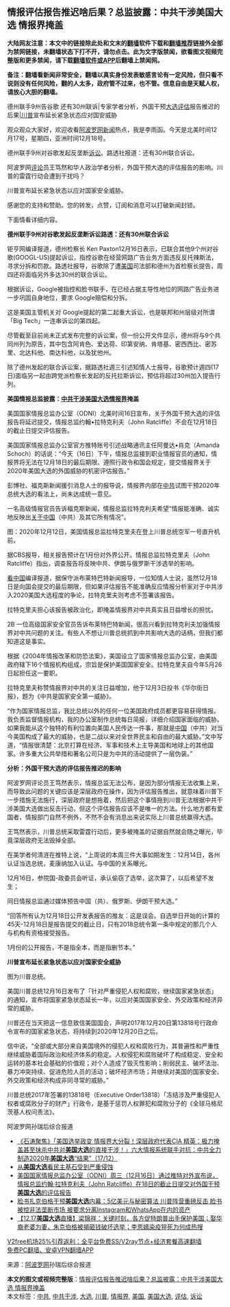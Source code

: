  <h2>情报评估报告推迟啥后果？总监披露：中共干涉美国大选 情报界掩盖</h2> <p class="notice"><b>大陆网友注意：本文中的链接除此处和文末的<a href="https://github.com/bannedbook/fanqiang" >翻墙</a>软件下载和<a href="https://github.com/killgcd/justmysocks/blob/master/README.md">翻墙推荐</a>链接外全部为禁网链接，未翻墙状态下打不开，请勿点击。此为文字版禁闻，欲看图文视频完整版和更多禁闻，请下载<a href="https://github.com/bannedbook/fanqiang">翻墙软件或APP</a>后翻墙上禁闻网。</p><p>备注：翻墙看新闻非常安全，翻墙以真实身份发表敏感言论有一定风险，但只看不说则没有任何风险，翻的人太多，政府管不过来，也不管。信息自由是天赋人权，请放心大胆的翻墙。</b></p>  <div class="entry"> <p id="summary">德州联手9州告谷歌 还有30州联诉|专家学者分析，外国干预<a href="https://www.bannedbook.org/bnews/tag/%e5%a4%a7%e9%80%89/" class="st_tag internal_tag" rel="tag" title="标签 大选 下的日志">大选</a><a href="https://www.bannedbook.org/bnews/tag/%E8%AF%84%E4%BC%B0/" class="st_tag internal_tag" rel="tag" title="标签 评估 下的日志">评估</a>报告推迟的后果|<a href="https://www.bannedbook.org/bnews/tag/%e5%b7%9d%e6%99%ae/" class="st_tag internal_tag" rel="tag" title="标签 川普 下的日志">川普</a>宣布延长紧急状态应对国安威胁</p> <p>观众观众大家好，欢迎收看<span class='wp_keywordlink_affiliate'><a href="https://www.aboluowang.com/" title="阿波罗网" target="_blank">阿波罗网</a></span><span class='wp_keywordlink_affiliate'><a href="https://www.bannedbook.org/" title="新闻">新闻</a></span>热点，我是李雨函。今天是北美时间12月17号，星期四，亚洲时间12月18号。</p> <p>德州联手9州对谷歌发起反垄断<a href="https://www.bannedbook.org/bnews/tag/%E8%AF%89%E8%AE%BC/" class="st_tag internal_tag" rel="tag" title="标签 诉讼 下的日志">诉讼</a>。路透社报道：还有30州联合诉讼。</p> <p>阿波罗网<span class='wp_keywordlink_affiliate'><a href="https://www.bannedbook.org/bnews/comments/" title="新闻评论" target="_blank">评论</a></span>员王笃然和华人政治学者分析，外国干预大选的评估报告的影响。川普的雷霆行动会遭到干扰吗？</p> <p>川普宣布延长紧急状态以应对国家安全威胁。</p> <p>感谢您的支持和赞助。您的转发，点赞，订阅和消息可以打破新闻封锁。</p> <p>下面情看详细内容。</p> <p><strong>德州联手9州对谷歌发起反垄断诉讼路透：还有30州联合诉讼</strong></p> <p>钜亨网编译报道，德州检察长 Ken Paxton12月16日表示，已联合其他9个州对谷歌(GOOGL-US)提起诉讼，指控谷歌在经营网路广告业务方面违反反托辣斯法，寻求分拆和罚款。路透社报导，谷歌除了遭<a href="https://www.bannedbook.org/bnews/tag/%e7%be%8e%e5%9b%bd/" class="st_tag internal_tag" rel="tag" title="标签 美国 下的日志">美国</a>司法部和德州为首检察长提告，周四还将面临另外多达30州的联合诉讼。</p> <p>根据诉讼，Google被指控和脸书联手，在已经占据主导性地位的网路广告业务进一步巩固自身地位，要求 Google赔偿和分拆。</p>  <p>这是美国主管机关对 Google提起的第二起重大诉讼，也是联邦和州层级对所谓「Big Tech」一连串诉讼的第四起。</p> <p>尽管截至目前尚未正式发布完整的诉讼案，但一份公开文件显示，德州将与9个共同州列为原告，其中包含阿肯色、爱达荷、印第安纳、肯塔基、密西西比、密苏里、北达科他、南达科他，以及犹他州。</p> <p>除了德州发起的联合诉讼案，据路透社週三引述知情人士报导，谷歌预计週四(17日)面临另一起由跨党派检察长发起的反托拉斯诉讼，预估将超过30州加入提告行列。</p> <p><strong>美国情报总监披露：<a href="https://www.bannedbook.org/bnews/tag/%E4%B8%AD%E5%85%B1%E5%B9%B2%E6%B6%89/" class="st_tag internal_tag" rel="tag" title="标签 中共干涉 下的日志">中共干涉</a><a href="https://www.bannedbook.org/bnews/tag/%e7%be%8e%e5%9b%bd%e5%a4%a7%e9%80%89/" class="st_tag internal_tag" rel="tag" title="标签 美国大选 下的日志">美国大选</a><a href="https://www.bannedbook.org/bnews/tag/%E6%83%85%E6%8A%A5%E7%95%8C/" class="st_tag internal_tag" rel="tag" title="标签 情报界 下的日志">情报界</a>掩盖</strong></p> <p>美国国家情报总监办公室（ODNI）北美时间16日宣布，关于外国干预大选的评估报告将延迟提交，情报总监约翰•拉特克利夫（John Ratcliffe）不会在12月18日的截止日提交评估报告。</p> <p>美国国家情报总监办公室官方推特账号引述战略通讯主任阿曼达•肖克（Amanda Schoch）的话说：“今天（16日）下午，情报总监接到职业情报官员的通知，情报界将无法在12月18日的最后期限、遵照行政令和国会规定，提交情报界关于2020年美国大选的外国威胁的机密评估报告。”</p> <p>彭博社、福克斯新闻援引消息人士的报导说，情报界内部在<a href="https://www.bannedbook.org/bnews/tag/%e4%b8%ad%e5%85%b1/" class="st_tag internal_tag" rel="tag" title="标签 中共 下的日志">中共</a>试图干预2020年总统大选的看法上，尚未达成统一意见。</p> <p>一名高级情报官员告诉福克斯新闻，情报总监拉特克利夫希望“情报能准确、诚实地反映出<span class='wp_keywordlink'><a href="https://www.bannedbook.org/forum2/topic19.html" title="关于中国的一百个常识" target="_blank">关于中国</a></span>（中共）及其它所有情况”。</p> <p>图：2020年12月12日，美国情报总监拉特克里夫在登上川普总统空军一号直升机前。</p> <p>据CBS报导，相关报告预计在1月份对外界公开。情报总监拉特克里夫（John Ratcliffe）指出，调查报告将反映中共、伊朗与俄罗斯干涉选举的影响。</p>  <p><span class='wp_keywordlink_affiliate'><a href="https://www.secretchina.com/" title="看中国" target="_blank">看中国</a></span>编译报道，据保守派布莱特巴特新闻报导，一位知情人士说，虽然12月18日是向国会提交的最后期限，但如果评估报告不能准确反应情报分析家对于中共涉入2020美国大选程度的争论，拉特克里夫则考虑不签署该报告。</p> <p>拉特克里夫担心该报告被政治化，即掩盖情报界对中共真实且日益增长的担忧。</p> <p>2B 一位高级国家安全官员告诉布莱特巴特新闻，很高兴看到拉特克利夫加强情报界对中共问题的关注。有些人不想让川普总统抓到中共影响大选的话柄，但我们都知道这是事实。</p> <p>根据《2004年情报改革和防恐法案》，美国设立了国家情报总监办公室，由美国政府辖下16个情报机构组成，宗旨是保护美国国家安全。拉特克里夫自今年5月26日起担任这一要职。</p> <p>拉特克里夫称赞情报界对中共的关注日益增加，他于12月3日投书《华尔街日报》，题为《中共是国家安全第一威胁》。</p> <p>“作为国家情报总监，我比总统以外的任何一位美国政府成员都更容易获得情报。我负责监督情报机构，我的办公室制作总统每日简报，详细介绍国家面临的威胁。如果我能从这个独特的有利位置向美国人民传达一件事，那就是<span class='wp_keywordlink_affiliate'><a href="https://www.bannedbook.org/" title="中国" target="_blank">中国</a></span>（中共）对当今美国构成了最大的威胁，也是二战以来对全世界民主和自由的最大威胁。”文中写道，“情报很清楚：北京打算在经济、军事和技术上主导美国和地球上的其他国家。许多重大公共举措和著名公司只是为中共的活动提供了一层伪装。”</p> <p><strong>分析：外国干预大选的评估报告推迟的影响</strong></p> <p>阿波罗网评论员王笃然表示，情报总监无法公布，是因为部分情报无法收集上来，而导致此问题的关键应该是深层政府在操作，因为评估报告推出，就意味着川普下一步措施无法施行，深层政府是想拖着，然后把这个事情拖到川普无法根据中共干涉美国大选做出反击行动，但这个评估报告应该不是唯一的方法。什么地方都有爱国者，情报部门自然不例外，不然不会有消息出来说实际上川普总统赢得大选。</p> <p>王笃然表示，川普总统采取雷霆行动后，更多被掩盖的证据自然就会随之曝光，毕竟深层政府无法毁掉全部。</p> <p>在美学者何清涟在推特上说，“上周说的本周三件大事如期发生：12月14日，各州认证当选总统，麦康纳加入认证。与中国的关系曝光。</p>  <p>12月16日，参院国-政委员会听证，承认偷窃了选举，这次算了，以后希望不发生；</p> <p>同日情报总监通过媒体预告中国（共）、俄罗斯、伊朗干预大选。”</p> <p>“回答所有认为12月18日公开发表报告的推友：这是误会。自选举日开始的计算的45天-12月18日是报告提交的截止日，只有2018总统令第一条中规定的那几个人与机构有资格接受报告。</p> <p>1月份的公开报告，不是指全本，而是指删节本。”</p> <p><strong>川普宣布延长紧急状态以应对国家安全威胁</strong></p> <p>图为川普总统。</p> <p>美国川普总统12月16日发布了「针对严重侵犯人权和腐败，继续国家紧急状态」的通知，宣布将国家紧急状态延长一年，以应对美国国家安全、外交政策和经济异常的威胁。</p> <p>川普还在当天把这一信息致信美国国会，声明2017年12月20日第13818号行政命令宣布的国家紧急状态，将持续到2020年12月20日之后。</p> <p>信中说，“全部或大部分来自美国境外的侵犯人权和腐败行为，其普遍性和严重性继续威胁着国际政治和经济体系的稳定。人权侵犯和腐败破坏了构成稳定、安全和运转的基本社会基础的价值观；对个人造成了毁灭性影响；削弱民主、破坏法治、暴力冲突持续、促进危险人员的活动；破坏经济市场；并继续对美国的国家安全、外交政策和经济构成非同寻常的威胁。”</p> <p>川普总统2017年签署的13818号（Executive Order13818）「冻结涉及严重侵犯人权者或腐败分子的财产」行政令，是基于惩罚人权罪犯和腐败分子的《全球马格尼茨基人权问责法》。</p>  <p>阿波罗网孙瑞后综合报道</p> <ul class='op-related-articles' title='相关阅读'> <li><a href='https://www.bannedbook.org/bnews/bannedvideo/20201218/1449982.html' target='_blank'>《石涛聚焦》「美国选举政变 情报界大分裂！深层政府代表CIA 精英：极力掩盖甚至抹杀中共对<b>美国大选</b>的直接干涉！」六大情报系统联手对抗：中共全力制造2020年<b>美国大选</b>“结果”（17/12）</a></li> <li><a href='https://www.bannedbook.org/bnews/ssgc/20201217/1449874.html' target='_blank'>从<b>美国大选</b>看民主基石受到严重侵蚀</a></li> <li><a href='https://www.bannedbook.org/bnews/bannedvideo/20201217/1449730.html' target='_blank'>美国国家情报总监办公室（ODNI）周三（12月16日）通过推特对外宣布说，情报总监约翰·拉特克利夫（John Ratcliffe）在18日的截止日提交对外国干预<b>美国大选</b>的评估报告</a></li> <li><a href='https://www.bannedbook.org/bnews/comments/20201217/1449723.html' target='_blank'>脸书扎克伯格干预<b>美国大选</b>内幕：5亿美元与秘密算法 川普阵营重磅反击 脸书被控非法垄断市场 被要求分离Instagram和WhatsApp在内的资产</a></li> <li><a href='https://www.bannedbook.org/bnews/bannedvideo/20201217/1449609.html' target='_blank'>【12.17<b>美国大选</b>直播】梁锦祥：关键时刻，各方促特朗普出手保护美国；娶华裔老婆为妻，朱克伯格被揭砸钱破坏选举；李思嫣染疫猝死为何成热搜</a></li> </ul> <p class="texttj"> <a href="https://www.bannedbook.org/forum23/topic22702.html" target="_blank">V2free机场25%引荐返利：全平台免费SS/V2ray节点+经济套餐高速翻墙</a><br/> <a href="https://github.com/bannedbook/fanqiang/wiki/%E7%A6%81%E9%97%BB%E7%BD%91%E5%AE%89%E5%8D%93%E7%BF%BB%E5%A2%99%E6%96%B0%E9%97%BBAPP" target="_blank">免费PC翻墙、安卓VPN翻墙APP</a></p><p> 来源：<a href="https://www.aboluowang.com/2020/1218/1535204.html" target="_blank">阿波罗网</a>孙瑞后综合报道 </p><a name='sharetosocial'></a>       <div><b>本文的图文或视频完整版</b>：<a href='https://www.bannedbook.org/bnews/topimagenews/20201218/1449985.html'>情报评估报告推迟啥后果？总监披露：中共干涉美国大选 情报界掩盖</a></div>  </div><!--END ENTRY--> <div class="postfooter"> <div>本文标签：<a href="https://www.bannedbook.org/bnews/tag/%e4%b8%ad%e5%85%b1/" rel="tag">中共</a>, <a href="https://www.bannedbook.org/bnews/tag/%E4%B8%AD%E5%85%B1%E5%B9%B2%E6%B6%89/" rel="tag">中共干涉</a>, <a href="https://www.bannedbook.org/bnews/tag/%e5%a4%a7%e9%80%89/" rel="tag">大选</a>, <a href="https://www.bannedbook.org/bnews/tag/%e5%b7%9d%e6%99%ae/" rel="tag">川普</a>, <a href="https://www.bannedbook.org/bnews/tag/%E6%83%85%E6%8A%A5%E7%95%8C/" rel="tag">情报界</a>, <a href="https://www.bannedbook.org/bnews/tag/%e7%be%8e%e5%9b%bd/" rel="tag">美国</a>, <a href="https://www.bannedbook.org/bnews/tag/%e7%be%8e%e5%9b%bd%e5%a4%a7%e9%80%89/" rel="tag">美国大选</a>, <a href="https://www.bannedbook.org/bnews/tag/%E8%AF%84%E4%BC%B0/" rel="tag">评估</a>, <a href="https://www.bannedbook.org/bnews/tag/%E8%AF%89%E8%AE%BC/" rel="tag">诉讼</a></div>  </div><!--END POSTFOOTER--> 
